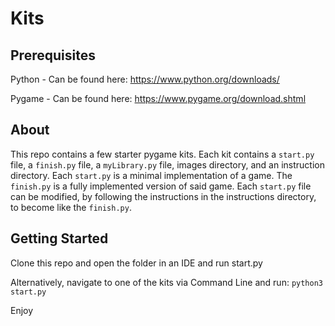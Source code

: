 # Kits

## Prerequisites

Python - Can be found here: https://www.python.org/downloads/

Pygame - Can be found here: https://www.pygame.org/download.shtml

## About

This repo contains a few starter pygame kits. Each kit contains a `start.py` file, a `finish.py` file, a `myLibrary.py` file, images directory, and an instruction directory.  Each `start.py` is a minimal implementation of a game.  The `finish.py` is a fully implemented version of said game. Each `start.py` file can be modified, by following the instructions in the instructions directory, to become like the `finish.py`.

## Getting Started

Clone this repo and open the folder in an IDE and run start.py

Alternatively, navigate to one of the kits via Command Line and run: `python3 start.py`

Enjoy
